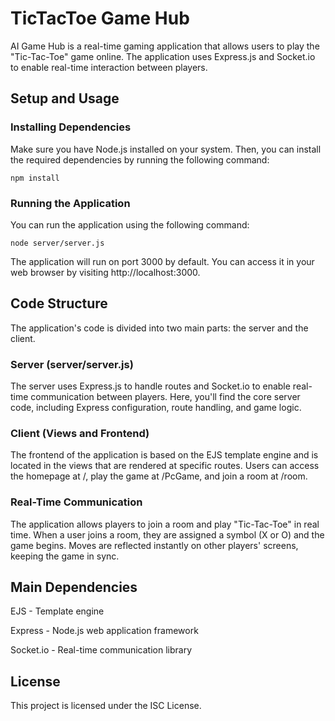 # TicTacToe Game Hub

AI Game Hub is a real-time gaming application that allows users to play the "Tic-Tac-Toe" game online. The application uses Express.js and Socket.io to enable real-time interaction between players.

## Setup and Usage

### Installing Dependencies

Make sure you have Node.js installed on your system. Then, you can install the required dependencies by running the following command:

```
npm install
```

### Running the Application
You can run the application using the following command:

```
node server/server.js
```

The application will run on port 3000 by default. You can access it in your web browser by visiting http://localhost:3000.

## Code Structure
The application's code is divided into two main parts: the server and the client.

### Server (server/server.js)
The server uses Express.js to handle routes and Socket.io to enable real-time communication between players. Here, you'll find the core server code, including Express configuration, route handling, and game logic.

### Client (Views and Frontend)
The frontend of the application is based on the EJS template engine and is located in the views that are rendered at specific routes. Users can access the homepage at /, play the game at /PcGame, and join a room at /room.

### Real-Time Communication
The application allows players to join a room and play "Tic-Tac-Toe" in real time. When a user joins a room, they are assigned a symbol (X or O) and the game begins. Moves are reflected instantly on other players' screens, keeping the game in sync.

## Main Dependencies
EJS - Template engine

Express - Node.js web application framework

Socket.io - Real-time communication library

## License
This project is licensed under the ISC License.
